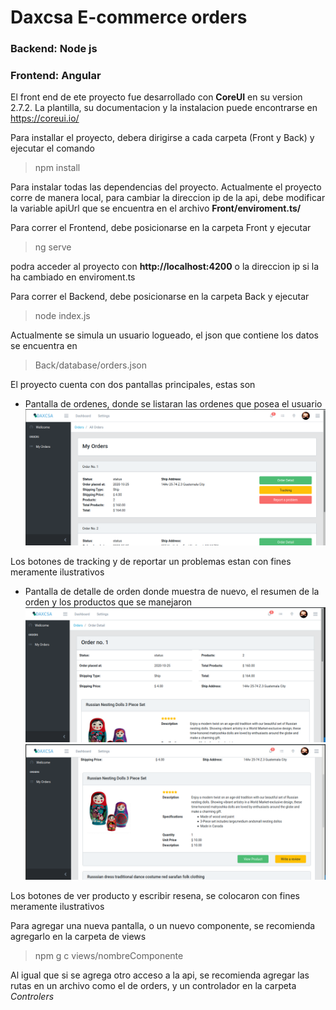 # Daxcsa E-commerce orders


### Backend: Node js
### Frontend: Angular

El front end de ete proyecto fue desarrollado con **CoreUI** en su version 2.7.2. La plantilla, su documentacion y la instalacion puede encontrarse en https://coreui.io/

Para installar el proyecto, debera dirigirse a cada carpeta (Front y Back) y ejecutar el comando 
> npm install

Para instalar todas las dependencias del proyecto. Actualmente el proyecto corre de manera local, para cambiar la direccion ip de la api, debe modificar la variable apiUrl que se encuentra en el archivo **Front/enviroment.ts/** 

Para correr el Frontend, debe posicionarse en la carpeta Front y ejecutar
> ng serve

podra acceder al proyecto con **http://localhost:4200** o la direccion ip si la ha cambiado en enviroment.ts

Para correr el Backend, debe posicionarse en la carpeta Back y ejecutar
>node index.js

Actualmente se simula un usuario logueado, el json que contiene los datos se encuentra en 
> Back/database/orders.json

El proyecto cuenta con dos pantallas principales, estas son
* Pantalla de ordenes, donde se listaran las ordenes que posea el usuario
![myOrders](./assets/MyOrders.png "myOrders")

Los botones de tracking y de reportar un problemas estan con fines meramente ilustrativos

* Pantalla de detalle de orden donde muestra de nuevo, el resumen de la orden y los productos que se manejaron
![det1](./assets/OrderDetails1.png "det1")
![det2](./assets/OrderDetails2.png "det2")

Los botones  de ver producto y escribir resena, se colocaron con fines meramente ilustrativos

Para agregar una nueva pantalla, o un nuevo componente, se recomienda agregarlo en la carpeta de views

> npm g c views/nombreComponente

Al igual que si se agrega otro acceso a la api, se recomienda agregar las rutas en un archivo como el de orders, y un controlador en la carpeta *Controlers*